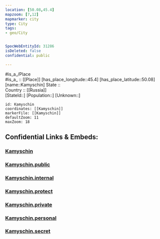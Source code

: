 ```yaml
---
location: [50.08,45.4] 
mapzoom: [7,12] 
mapmarker: city 
type: City
tags:
- geo/City


SpocWebEntityId: 31286
isDeleted: false
confidential: public

---
```

#is_a_/Place  
#is_a_ :: [[Place]] 
[has_place_longitude::45.4] 
[has_place_latitude::50.08] 
[name::Kamyschin] 
State ::  
Country :: [[Russia]]  
[StateId::] 
[Population::] 
[Unknown::] 


```leaflet
id: Kamyschin
coordinates: [[Kamyschin]] 
markerFile: [[Kamyschin]] 
defaultZoom: 11 
maxZoom: 18
```


## Confidential Links & Embeds: 

### [Kamyschin](/_Standards/Earth/Continent/Europe/Europe~East/Russia/Russia~South/Volgograd_Oblast/City/Kamyschin.md) 

### [Kamyschin.public](/_public/Earth/Continent/Europe/Europe~East/Russia/Russia~South/Volgograd_Oblast/City/Kamyschin.public.md) 

### [Kamyschin.internal](/_internal/Earth/Continent/Europe/Europe~East/Russia/Russia~South/Volgograd_Oblast/City/Kamyschin.internal.md) 

### [Kamyschin.protect](/_protect/Earth/Continent/Europe/Europe~East/Russia/Russia~South/Volgograd_Oblast/City/Kamyschin.protect.md) 

### [Kamyschin.private](/_private/Earth/Continent/Europe/Europe~East/Russia/Russia~South/Volgograd_Oblast/City/Kamyschin.private.md) 

### [Kamyschin.personal](/_personal/Earth/Continent/Europe/Europe~East/Russia/Russia~South/Volgograd_Oblast/City/Kamyschin.personal.md) 

### [Kamyschin.secret](/_secret/Earth/Continent/Europe/Europe~East/Russia/Russia~South/Volgograd_Oblast/City/Kamyschin.secret.md)

